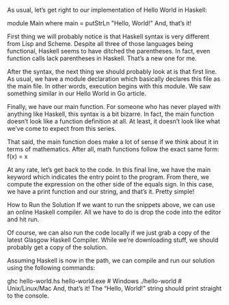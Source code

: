 As usual, let’s get right to our implementation of Hello World in Haskell:

module Main where
main = putStrLn "Hello, World!"
And, that’s it!

First thing we will probably notice is that Haskell syntax is very different from Lisp and Scheme. Despite all three of those languages being functional, Haskell seems to have ditched the parentheses. In fact, even function calls lack parentheses in Haskell. That’s a new one for me.

After the syntax, the next thing we should probably look at is that first line. As usual, we have a module declaration which basically declares this file as the main file. In other words, execution begins with this module. We saw something similar in our Hello World in Go article.

Finally, we have our main function. For someone who has never played with anything like Haskell, this syntax is a bit bizarre. In fact, the main function doesn’t look like a function definition at all. At least, it doesn’t look like what we’ve come to expect from this series.

That said, the main function does make a lot of sense if we think about it in terms of mathematics. After all, math functions follow the exact same form: f(x) = x

At any rate, let’s get back to the code. In this final line, we have the main keyword which indicates the entry point to the program. From there, we compute the expression on the other side of the equals sign. In this case, we have a print function and our string, and that’s it. Pretty simple!

How to Run the Solution
If we want to run the snippets above, we can use an online Haskell compiler. All we have to do is drop the code into the editor and hit run.

Of course, we can also run the code locally if we just grab a copy of the latest Glasgow Haskell Compiler. While we’re downloading stuff, we should probably get a copy of the solution.

Assuming Haskell is now in the path, we can compile and run our solution using the following commands:

ghc hello-world.hs
hello-world.exe  # Windows
./hello-world  # Unix/Linux/Mac
And, that’s it! The “Hello, World!” string should print straight to the console.
